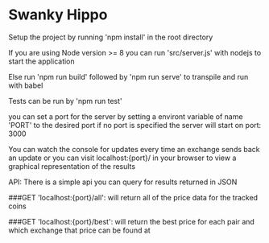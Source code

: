 # Swanky Hippo

Setup the project by running 'npm install' in the root directory

If you are using Node version >= 8 you can
run 'src/server.js' with nodejs to start the application

Else run 'npm run build' followed by 'npm run serve' to transpile and run with babel

Tests can be run by 'npm run test'

you can set a port for the server by setting a environt variable of name 'PORT' to the desired port
if no port is specified the server will start on port: 3000

You can watch the console for updates every time an exchange
sends back an update or you can visit localhost:{port}/ in your browser
to view a graphical representation of the results

API:
There is a simple api you can query for results returned in JSON

###GET 'localhost:{port}/all':
     will return all of the price data for the tracked coins 

###GET 'localhost:{port}/best':
    will return the best price for each pair and which exchange
    that price can be found at